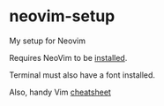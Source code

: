 # neovim-setup
My setup for Neovim

Requires NeoVim to be [installed](https://github.com/neovim/neovim/blob/master/INSTALL.md).

Terminal must also have a font installed.

Also, handy Vim [cheatsheet](https://devhints.io/vim)
